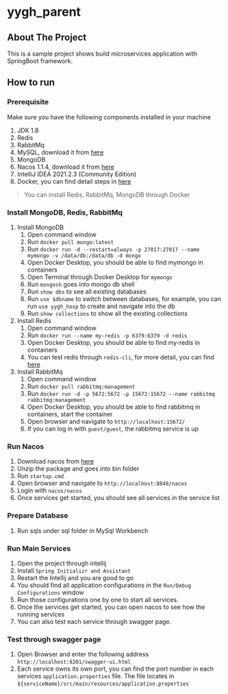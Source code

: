 # yygh_parent

## About The Project
This is a sample project shows build microservices application with SpringBoot framework.

## How to run
### Prerequisite
Make sure you have the following components installed in your machine
1. JDK 1.8
2. Redis
3. RabbitMq
4. MySQL, download it from [here](https://dev.mysql.com/downloads/installer/)
5. MongoDB
6. Nacos 1.1.4, download it from [here](https://github.com/alibaba/nacos/releases/tag/1.1.4)
7. IntelliJ IDEA 2021.2.3 (Community Edition)
8. Docker, you can find detail steps in [here](https://docs.docker.com/desktop/install/windows-install/)
> You can install Redis, RabbitMq, MongoDB through Docker
### Install MongoDB, Redis, RabbitMq
1. Install MongoDB
   1. Open command window
   2. Run `docker pull mongo:latest`
   3. Run `docker run -d --restart=always -p 27017:27017 --name mymongo -v /data/db:/data/db -d mongo`
   4. Open Docker Desktop, you should be able to find mymongo in containers
   5. Open Terminal through Docker Desktop for `mymongo`
   6. Run `mongosh` goes into mongo db shell
   7. Run `show dbs` to see all existing databases
   8. Run `use $dbname` to switch between databases, for example, you can run `use yygh_hosp` to create and navigate into the db
   9. Run `show collections` to show all the existing collections
2. Install Redis
   1. Open command window
   2. Run `docker run --name my-redis -p 6379:6379 -d redis`
   3. Open Docker Desktop, you should be able to find my-redis in containers
   4. You can test redis through `redis-cli`, for more detail, you can find [here](https://redis.io/docs/manual/cli/#:~:text=The%20Redis%20command%20line%20interface%20(%20redis%2Dcli%20)%20is%20a,replies%20from%20the%20Redis%20server.)
3. Install RabbitMq
   1. Open command window
   2. Run `docker pull rabbitmq:management`
   3. Run `docker run -d -p 5672:5672 -p 15672:15672 --name rabbitmq rabbitmq:management`
   4. Open Docker Desktop, you should be able to find rabbitmq in containers, start the container
   5. Open browser and navigate to `http://localhost:15672/`
   6. If you can log in with `guest/guest`, the rabbitmq service is up
### Run Nacos
   1. Download nacos from [here](https://github.com/alibaba/nacos/releases/tag/1.1.4)
   2. Unzip the package and goes into bin folder
   3. Run `startup.cmd`
   4. Open browser and navigate to `http://localhost:8848/nacos`
   5. Login with `nacos/nacos`
   6. Once services get started, you should see all services in the service list
### Prepare Database
   1. Run sqls under sql folder in MySql Workbench
### Run Main Services 
   1. Open the project through intellij
   2. Install `Spring Initializr and Assistant`
   3. Restart the Intellij and you are good to go
   4. You should find all application configurations in the `Run/Debug Configurations` window
   5. Run those configurations one by one to start all services.
   6. Once the services get started, you can open nacos to see how the running services
   7. You can also test each service through swagger page.
### Test through swagger page
   1. Open Browser and enter the following address `http://localhost:8201/swagger-ui.html`
   2. Each service owns its own port, you can find the port number in each services `application.properties` file. The file locates in `${serviceName}/src/main/resources/application.properties`
